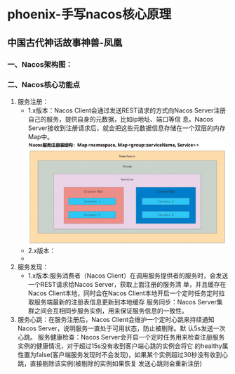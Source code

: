 # phoenix-手写nacos核心原理
## 中国古代神话故事神兽-凤凰
###  一、Nacos架构图：



###  二、Nacos核心功能点
1. 服务注册： 
    - 1.x版本：Nacos Client会通过发送REST请求的方式向Nacos Server注册自己的服务，提供自身的元数据，比如ip地址、端口等信
   息。Nacos Server接收到注册请求后，就会把这些元数据信息存储在一个双层的内存Map中。
   ![img.png](a_doc/img.png) </br>
    - 2.x版本：
    - 
2. 服务发现：
   - 1.x版本:服务消费者（Nacos Client）在调用服务提供者的服务时，会发送一个REST请求给Nacos Server，获取上面注册的服务清
        单，并且缓存在Nacos Client本地，同时会在Nacos Client本地开启一个定时任务定时拉取服务端最新的注册表信息更新到本地缓存
        服务同步：Nacos Server集群之间会互相同步服务实例，用来保证服务信息的一致性。
3. 服务心跳：在服务注册后，Nacos Client会维护一个定时心跳来持续通知Nacos Server，说明服务一直处于可用状态，防止被剔除。默
   认5s发送一次心跳。
   服务健康检查：Nacos Server会开启一个定时任务用来检查注册服务实例的健康情况，对于超过15s没有收到客户端心跳的实例会将它
   的healthy属性置为false(客户端服务发现时不会发现)，如果某个实例超过30秒没有收到心跳，直接剔除该实例(被剔除的实例如果恢复
   发送心跳则会重新注册)

